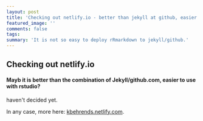 ```yaml
---
layout: post
title: 'Checking out netlify.io - better than jekyll at github, easier to use with rstudio?'
featured_image: ''
comments: false
tags:
summary: 'It is not so easy to deploy rRmarkdown to jekyll/github.'
---
```

  
## Checking out netlify.io 
  
#### Mayb it is better than the combination of Jekyll/github.com, easier to use with rstudio?
 
 
 haven't decided yet. 
  
In any case, more here: [kbehrends.netlify.com](https://kbehrends.netlify.com).

